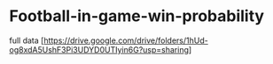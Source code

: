 # Football-in-game-win-probability

full data [https://drive.google.com/drive/folders/1hUd-og8xdA5UshF3Pi3UDYD0UTIyin6G?usp=sharing]
